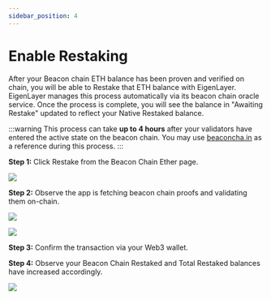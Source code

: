 ```yaml
---
sidebar_position: 4
---
```


# Enable Restaking

After your Beacon chain ETH balance has been proven and verified on chain, you will be able to Restake that ETH balance with EigenLayer. EigenLayer manages this process automatically via its beacon chain oracle service. Once the process is complete, you will see the balance in "Awaiting Restake" updated to reflect your Native Restaked balance.

:::warning
This process can take **up to 4 hours** after your validators have entered the active state on the beacon chain. You may use [beaconcha.in][ref1] as a reference during this process.
:::

**Step 1:** Click Restake from the Beacon Chain Ether page.

![](/img/testnet-restake-guides/enable-restake-1.png)

**Step 2:** Observe the app is fetching beacon chain proofs and validating them on-chain.

![](/img/googleusercontentbackup/TEQS3Nkjxf9NYe382VZ4UqYatO1r0QAtYvLYVmDavOhl7KkD-xyVamKulgxXVIFPe96u0VCs-gVbQ2UR7Oh-ZuktcHYP0Gfozqq2ZRFEpLhct9GXssVXf5ZZui9MmEKubqwekKrg2mPU9wZrDf8ZzPU.png)

![](/img/testnet-restake-guides/enable-restake-2.png)

**Step 3:** Confirm the transaction via your Web3 wallet.

**Step 4:** Observe your Beacon Chain Restaked and Total Restaked balances have increased accordingly.

![](/img/testnet-restake-guides/enable-restake-3.png)

[ref1]: https://beaconcha.in